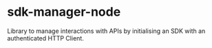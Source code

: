 # sdk-manager-node
Library to manage interactions with APIs by initialising an SDK with an authenticated HTTP Client.
